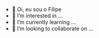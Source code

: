 - 👋 Oi, eu sou o Filipe
- 👀 I’m interested in ...
- 🌱 I’m currently learning ...
- 💞️ I’m looking to collaborate on ...
